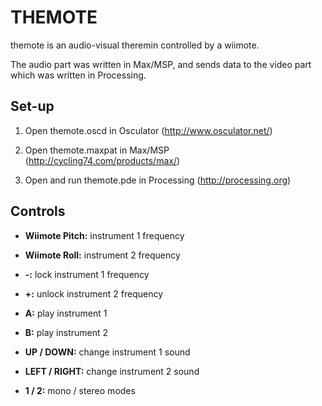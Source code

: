 THEMOTE
=======

themote is an audio-visual theremin controlled by a wiimote.

The audio part was written in Max/MSP, and sends data to the video part which was written in Processing.

## Set-up

1.	Open themote.oscd in Osculator (http://www.osculator.net/)

2.	Open themote.maxpat in Max/MSP (http://cycling74.com/products/max/)

3.	Open and run themote.pde in Processing (http://processing.org)

## Controls

*	__Wiimote Pitch:__ instrument 1 frequency

*	__Wiimote Roll:__ instrument 2 frequency

*	__-:__ lock instrument 1 frequency

*	__+:__ unlock instrument 2 frequency 

*	__A:__ play instrument 1

*	__B:__ play instrument 2

*	__UP / DOWN:__ change instrument 1 sound

*	__LEFT / RIGHT:__ change instrument 2 sound

*	__1 / 2:__ mono / stereo modes